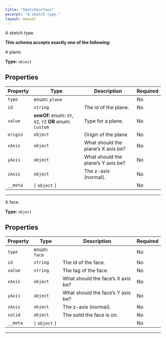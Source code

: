 ```yaml
---
title: "SketchSurface"
excerpt: "A sketch type."
layout: manual
---
```


A sketch type.




**This schema accepts exactly one of the following:**

A plane.


**Type:** `object`




## Properties

| Property | Type | Description | Required |
|----------|------|-------------|----------|
| `type` |enum: `plane`|  | No |
| `id` |`string`| The id of the plane. | No |
| `value` |**oneOf:** enum: `XY`, `XZ`, `YZ` **OR** enum: `Custom`| Type for a plane. | No |
| `origin` |`object`| Origin of the plane. | No |
| `xAxis` |`object`| What should the plane’s X axis be? | No |
| `yAxis` |`object`| What should the plane’s Y axis be? | No |
| `zAxis` |`object`| The z-axis (normal). | No |
| `__meta` |`[` `object` `]`|  | No |


----
A face.


**Type:** `object`




## Properties

| Property | Type | Description | Required |
|----------|------|-------------|----------|
| `type` |enum: `face`|  | No |
| `id` |`string`| The id of the face. | No |
| `value` |`string`| The tag of the face. | No |
| `xAxis` |`object`| What should the face’s X axis be? | No |
| `yAxis` |`object`| What should the face’s Y axis be? | No |
| `zAxis` |`object`| The z-axis (normal). | No |
| `solid` |`object`| The solid the face is on. | No |
| `__meta` |`[` `object` `]`|  | No |


----




